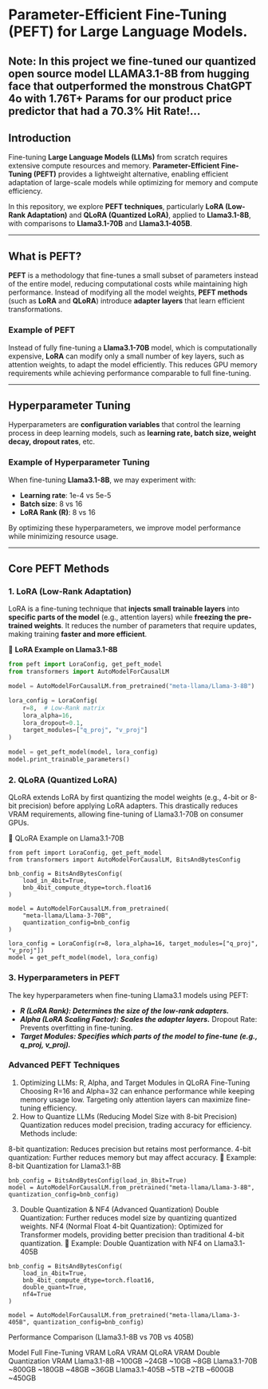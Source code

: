 # Parameter-Efficient Fine-Tuning (PEFT) for Large Language Models. 
## Note: In this project we fine-tuned our quantized open source model LLAMA3.1-8B from hugging face that outperformed the monstrous ChatGPT 4o with 1.76T+ Params for our product price predictor that had a 70.3% Hit Rate!...

## **Introduction**
Fine-tuning **Large Language Models (LLMs)** from scratch requires extensive compute resources and memory. **Parameter-Efficient Fine-Tuning (PEFT)** provides a lightweight alternative, enabling efficient adaptation of large-scale models while optimizing for memory and compute efficiency.

In this repository, we explore **PEFT techniques**, particularly **LoRA (Low-Rank Adaptation)** and **QLoRA (Quantized LoRA)**, applied to **Llama3.1-8B**, with comparisons to **Llama3.1-70B** and **Llama3.1-405B**.

---

## **What is PEFT?**
**PEFT** is a methodology that fine-tunes a small subset of parameters instead of the entire model, reducing computational costs while maintaining high performance. Instead of modifying all the model weights, **PEFT methods** (such as **LoRA** and **QLoRA**) introduce **adapter layers** that learn efficient transformations.

### **Example of PEFT**
Instead of fully fine-tuning a **Llama3.1-70B** model, which is computationally expensive, **LoRA** can modify only a small number of key layers, such as attention weights, to adapt the model efficiently. This reduces GPU memory requirements while achieving performance comparable to full fine-tuning.

---

## **Hyperparameter Tuning**
Hyperparameters are **configuration variables** that control the learning process in deep learning models, such as **learning rate, batch size, weight decay, dropout rates**, etc.

### **Example of Hyperparameter Tuning**
When fine-tuning **Llama3.1-8B**, we may experiment with:
- **Learning rate**: 1e-4 vs 5e-5
- **Batch size**: 8 vs 16
- **LoRA Rank (R)**: 8 vs 16

By optimizing these hyperparameters, we improve model performance while minimizing resource usage.

---

## **Core PEFT Methods**
### **1. LoRA (Low-Rank Adaptation)**
LoRA is a fine-tuning technique that **injects small trainable layers** into **specific parts of the model** (e.g., attention layers) while **freezing the pre-trained weights**. It reduces the number of parameters that require updates, making training **faster and more efficient**.

🔹 **LoRA Example on Llama3.1-8B**
```python
from peft import LoraConfig, get_peft_model
from transformers import AutoModelForCausalLM

model = AutoModelForCausalLM.from_pretrained("meta-llama/Llama-3-8B")

lora_config = LoraConfig(
    r=8,  # Low-Rank matrix
    lora_alpha=16,
    lora_dropout=0.1,
    target_modules=["q_proj", "v_proj"]
)

model = get_peft_model(model, lora_config)
model.print_trainable_parameters()
```
### **2. QLoRA (Quantized LoRA)**
QLoRA extends LoRA by first quantizing the model weights (e.g., 4-bit or 8-bit precision) before applying LoRA adapters. This drastically reduces VRAM requirements, allowing fine-tuning of Llama3.1-70B on consumer GPUs.

🔹 QLoRA Example on Llama3.1-70B
```
from peft import LoraConfig, get_peft_model
from transformers import AutoModelForCausalLM, BitsAndBytesConfig

bnb_config = BitsAndBytesConfig(
    load_in_4bit=True,
    bnb_4bit_compute_dtype=torch.float16
)

model = AutoModelForCausalLM.from_pretrained(
    "meta-llama/Llama-3-70B",
    quantization_config=bnb_config
)

lora_config = LoraConfig(r=8, lora_alpha=16, target_modules=["q_proj", "v_proj"])
model = get_peft_model(model, lora_config)

```
### 3. Hyperparameters in PEFT
The key hyperparameters when fine-tuning Llama3.1 models using PEFT:

- ***R (LoRA Rank): Determines the size of the low-rank adapters.***
- ***Alpha (LoRA Scaling Factor): Scales the adapter layers.***
Dropout Rate: Prevents overfitting in fine-tuning.
- ***Target Modules: Specifies which parts of the model to fine-tune (e.g., q_proj, v_proj).***
### Advanced PEFT Techniques
1. Optimizing LLMs: R, Alpha, and Target Modules in QLoRA Fine-Tuning
Choosing R=16 and Alpha=32 can enhance performance while keeping memory usage low.
Targeting only attention layers can maximize fine-tuning efficiency.
2. How to Quantize LLMs (Reducing Model Size with 8-bit Precision)
Quantization reduces model precision, trading accuracy for efficiency. Methods include:

8-bit quantization: Reduces precision but retains most performance.
4-bit quantization: Further reduces memory but may affect accuracy.
🔹 Example: 8-bit Quantization for Llama3.1-8B
```
bnb_config = BitsAndBytesConfig(load_in_8bit=True)
model = AutoModelForCausalLM.from_pretrained("meta-llama/Llama-3-8B", quantization_config=bnb_config)
```
3. Double Quantization & NF4 (Advanced Quantization)
Double Quantization: Further reduces model size by quantizing quantized weights.
NF4 (Normal Float 4-bit Quantization): Optimized for Transformer models, providing better precision than traditional 4-bit quantization.
🔹 Example: Double Quantization with NF4 on Llama3.1-405B
```
bnb_config = BitsAndBytesConfig(
    load_in_4bit=True,
    bnb_4bit_compute_dtype=torch.float16,
    double_quant=True,
    nf4=True
)

model = AutoModelForCausalLM.from_pretrained("meta-llama/Llama-3-405B", quantization_config=bnb_config)
```
Performance Comparison (Llama3.1-8B vs 70B vs 405B)

Model	Full Fine-Tuning VRAM	LoRA VRAM	QLoRA VRAM	Double Quantization VRAM
Llama3.1-8B	~100GB	~24GB	~10GB	~8GB
Llama3.1-70B	~800GB	~180GB	~48GB	~36GB
Llama3.1-405B	~5TB	~2TB	~600GB	~450GB
